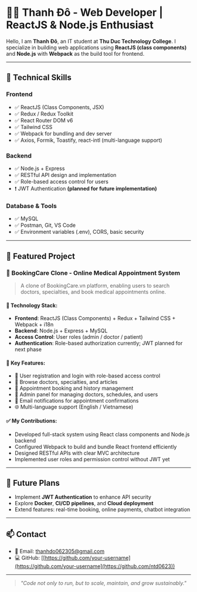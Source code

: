 # 👨‍💻 Thanh Đô - Web Developer | ReactJS & Node.js Enthusiast

Hello, I am **Thanh Đô**, an IT student at **Thu Duc Technology College**. I specialize in building web applications using **ReactJS (class components)** and **Node.js** with **Webpack** as the build tool for frontend.

---

## 🚀 Technical Skills

### Frontend
- ✅ ReactJS (Class Components, JSX)
- ✅ Redux / Redux Toolkit
- ✅ React Router DOM v6
- ✅ Tailwind CSS
- ✅ Webpack for bundling and dev server
- ✅ Axios, Formik, Toastify, react-intl (multi-language support)

### Backend
- ✅ Node.js + Express
- ✅ RESTful API design and implementation
- ✅ Role-based access control for users
- ❗ JWT Authentication **(planned for future implementation)**

### Database & Tools
- ✅ MySQL
- ✅ Postman, Git, VS Code
- ✅ Environment variables (.env), CORS, basic security

---

## 🧩 Featured Project

### 📌 BookingCare Clone - Online Medical Appointment System

> A clone of BookingCare.vn platform, enabling users to search doctors, specialties, and book medical appointments online.

#### 🔧 Technology Stack:
- **Frontend**: ReactJS (Class Components) + Redux + Tailwind CSS + Webpack + i18n
- **Backend**: Node.js + Express + MySQL
- **Access Control**: User roles (admin / doctor / patient)
- **Authentication**: Role-based authorization currently; JWT planned for next phase

#### 🧠 Key Features:
- 👤 User registration and login with role-based access control
- 🏥 Browse doctors, specialties, and articles
- 📅 Appointment booking and history management
- 🧾 Admin panel for managing doctors, schedules, and users
- 📩 Email notifications for appointment confirmations
- 🌐 Multi-language support (English / Vietnamese)

#### ✅ My Contributions:
- Developed full-stack system using React class components and Node.js backend
- Configured Webpack to build and bundle React frontend efficiently
- Designed RESTful APIs with clear MVC architecture
- Implemented user roles and permission control without JWT yet

---

## 🎯 Future Plans

- Implement **JWT Authentication** to enhance API security
- Explore **Docker**, **CI/CD pipelines**, and **Cloud deployment**
- Extend features: real-time booking, online payments, chatbot integration

---

## 📫 Contact

- 📧 Email: thanhdo062305@gmail.com  
- 💻 GitHub: [[https://github.com/your-username](https://github.com/your-username](https://github.com/ntd0623))  
---

> *"Code not only to run, but to scale, maintain, and grow sustainably."*
